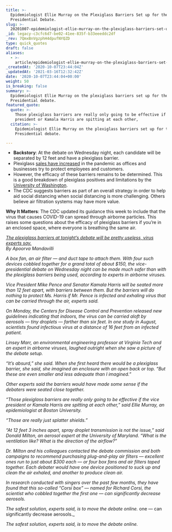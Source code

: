 ```yaml
---
title: >-
  Epidemiologist Ellie Murray on the Plexiglass Barriers Set up for the Vice
  Presidential Debate.
slug: >-
  20201007-epidemiologist-ellie-murray-on-the-plexiglass-barriers-set-up-for-the-vice-presidential-debate
_id: legacy-c3cfc6d7-be02-41ee-835f-b33eeeddc2df
_rev: 7QmxBnVgzphH4dpufNYQZD
type: quick_quotes
draft: false
aliases:
  - >-
    article/epidemiologist-ellie-murray-on-the-plexiglass-barriers-set-up-for-the-vice-presidential-debate/
_createdAt: '2020-10-07T23:44:04Z'
_updatedAt: '2021-03-16T12:32:42Z'
date: '2020-10-07T23:44:04+00:00'
weight: 50
is_breaking: false
summary: >-
  Epidemiologist Ellie Murray on the plexiglass barriers set up for the Vice
  Presidential debate.
featured_quote:
  quote: >-
    Those plexiglass barriers are really only going to be effective if the vice
    president or Kamala Harris are spitting at each other,
  citation: >-
    Epidemiologist Ellie Murray on the plexiglass barriers set up for the Vice
    Presidential debate.

---
```

* **Backstory**: At the debate on Wednesday night, each candidate will be separated by 12 feet and have a plexiglass barrier.
* Plexiglass [sales have increased](https://www.cbsnews.com/news/plexiglass-demand-up-covid-19-coronavirus-sneeze-guard/) in the pandemic as offices and businesses try to protect employees and customers.
* However, the efficacy of these barriers remains to be determined. This is a good breakdown of plexiglass positives and limitations by the [University of Washington](https://www.ehs.washington.edu/system/files/resources/COVID-19-plexiglass-barriers-workplace.pdf).
* The CDC suggests barriers as part of an overall strategy in order to help aid social distancing when social distancing is more challenging. Others believe air filtration systems may have more value.

**Why It Matters**: The CDC updated its guidance this week to include that the virus that causes COVID-19 can spread through airborne particles. This raises some questions about the efficacy of plexiglass barriers if you’re in an enclosed space, where everyone is breathing the same air.

[_The plexiglass barriers at tonight’s debate will be pretty useless, virus experts say._](https://www.nytimes.com/2020/10/07/us/politics/the-plexiglass-barriers-at-tonights-debate-will-be-pretty-useless-virus-experts-say.html)  
_By Apoorva Mandavilli_

_A box fan, an air filter — and duct tape to attach them. With four such devices cobbled together for a grand total of about $150, the vice-presidential debate on Wednesday night can be made much safer than with the plexiglass barriers being used, according to experts in airborne viruses._

_Vice President Mike Pence and Senator Kamala Harris will be seated more than 12 feet apart, with barriers between them. But the barriers will do nothing to protect Ms. Harris if Mr. Pence is infected and exhaling virus that can be carried through the air, experts said._

_On Monday, the Centers for Disease Control and Prevention released new guidelines indicating that indoors, the virus can be carried aloft by aerosols — tiny droplets — farther than six feet. In one study in August, scientists found infectious virus at a distance of 16 feet from an infected patient._

_Linsey Marr, an environmental engineering professor at Virginia Tech and an expert in airborne viruses, laughed outright when she saw a picture of the debate setup._

_“It’s absurd,” she said. When she first heard there would be a plexiglass barrier, she said, she imagined an enclosure with an open back or top. “But these are even smaller and less adequate than I imagined.”_

_Other experts said the barriers would have made some sense if the debaters were seated close together._

_“Those plexiglass barriers are really only going to be effective if the vice president or Kamala Harris are spitting at each other,” said Ellie Murray, an epidemiologist at Boston University._

_“Those are really just splatter shields.”_

_“At 12 feet 3 inches apart, spray droplet transmission is not the issue,” said Donald Milton, an aerosol expert at the University of Maryland. “What is the ventilation like? What is the direction of the airflow?”_

_Dr. Milton and his colleagues contacted the debate commission and both campaigns to recommend purchasing plug-and-play air filters — excellent ones run to just about $300 each — or four box fans and air filters taped together. Each debater would have one device positioned to suck up and clean the air exhaled, and another to produce clean air._

_In research conducted with singers over the past few months, they have found that this so-called “Corsi box” — named for Richard Corsi, the scientist who cobbled together the first one — can significantly decrease aerosols._

_The safest solution, experts said, is to move the debate online._ one — can significantly decrease aerosols._

_The safest solution, experts said, is to move the debate online._